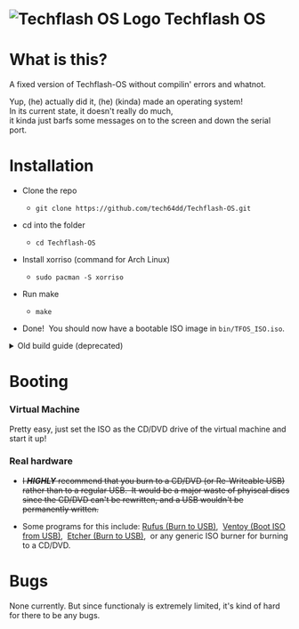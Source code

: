 # ![Techflash OS Logo](/misc/logo_64x64_embed.png) Techflash OS

# What is this?

A fixed version of Techflash-OS without compilin' errors and whatnot.

Yup, (he) actually did it, (he) (kinda) made an operating system!  
In its current state, it doesn't really do much,  
it kinda just barfs some messages on to the screen and down the serial port.

# Installation

* Clone the repo

  * `git clone https://github.com/tech64dd/Techflash-OS.git`

* cd into the folder

  * `cd Techflash-OS`

* Install xorriso (command for Arch Linux)

  * `sudo pacman -S xorriso`

* Run make

  * `make`

* Done! &nbsp;You should now have a bootable ISO image in `bin/TFOS_ISO.iso`.


<details>
 
<summary>Old build guide (deprecated)</summary>
 
* Clone the repo

  * `git clone https://github.com/techflashYT/Techflash-OS.git`

* cd into the folder

  * `cd Techflash-OS`

* Run the interactive configuration script

  * `./configure`

* Run the `all` script

  * `./all.sh` &nbsp;&nbsp;&nbsp;&nbsp;&nbsp;&nbsp;&nbsp;(This might take a while, so give it about a minute)

* Done! &nbsp;You should now have a bootable ISO image in `bin/TFOS_ISO.iso`.

 
</details>


# Booting

### Virtual Machine

Pretty easy, just set the ISO as the CD/DVD drive of the virtual machine and start it up!

### Real hardware

* ~~I ***HIGHLY*** recommend that you burn to a CD/DVD (or Re-Writeable USB) rather than to a regular USB. &nbsp;It would be a major waste of phyiscal discs since the CD/DVD can't be rewritten, and a USB wouldn't be permanently written.~~

* Some programs for this include: [Rufus (Burn to USB)](), &nbsp;[Ventoy (Boot ISO from USB)](), &nbsp;[Etcher (Burn to USB)](), &nbsp;or any generic ISO burner for burning to a CD/DVD.

# Bugs

None currently.  But since functionaly is extremely limited, it's kind of hard for there to be any bugs.
